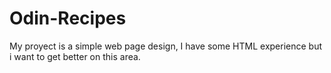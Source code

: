 # Odin-Recipes
My proyect is a simple web page design, I have some HTML experience but i want to get better on this area. 